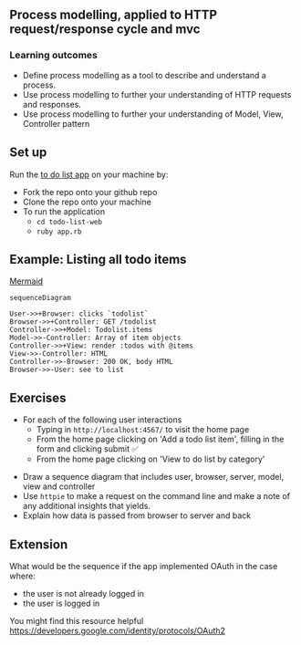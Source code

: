 ## Process modelling, applied to HTTP request/response cycle and mvc

### Learning outcomes

- Define process modelling as a tool to describe and understand a process.
- Use process modelling to further your understanding of HTTP requests and responses.
- Use process modelling to further your understanding of Model, View, Controller pattern

## Set up
Run the [to do list app](https://github.com/makersacademy/todo-list-web) on your machine by:
- Fork the repo onto your github repo
- Clone the repo onto your machine
- To run the application
  - `cd todo-list-web`
  - `ruby app.rb`

## Example: Listing all todo items

[Mermaid](https://medium.com/better-programming/mermaid-create-charts-and-diagrams-with-markdown-88a9e639ab14)

```
sequenceDiagram

User->>+Browser: clicks `todolist`
Browser->>+Controller: GET /todolist
Controller->>+Model: Todolist.items
Model->>-Controller: Array of item objects
Controller->>+View: render :todos with @items
View->>-Controller: HTML
Controller->>-Browser: 200 OK, body HTML
Browser->>-User: see to list
```  

## Exercises
* For each of the following user interactions
  - Typing in `http://localhost:4567/` to visit the home page
  - From the home page clicking on 'Add a todo list item', filling in the form and clicking submit ✅
  - From the home page clicking on 'View to do list by category'
- Draw a sequence diagram that includes user, browser,
server, model, view and controller
- Use `httpie` to make a request on the command line and make a note of any additional insights that yields.
- Explain how data is passed from browser to server and back

## Extension
What would be the sequence if the app implemented OAuth in the case where:
- the user is not already logged in
- the user is logged in

You might find this resource helpful https://developers.google.com/identity/protocols/OAuth2
